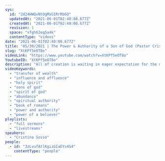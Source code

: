 ```yaml
---
sys:
  id: "2d24HWQvNtOgMxG1RrRbGO"
  updatedAt: "2021-06-01T02:40:08.677Z"
  createdAt: "2021-06-01T02:40:08.677Z"
  revision: 1
  space: "vfgh62eq5a4k"
  contentType: "videos"
date: "2021-06-01T02:40:08.677Z"
title: "05/30/2021 | The Power & Authority of a Son of God (Pastor Cristina Sosso)"
slug: "XtKPf5eOT8o"
videoLink: "https://www.youtube.com/watch?v=XtKPf5eOT8o"
YoutubeID: "XtKPf5eOT8o"
description: "All of creation is waiting in eager expectation for the manifestation of the sons of God. Who are the sons of God? Romans 8:14 says, \"For as many as are led by the Spirit of God these are the sons of God.\" So it is anyone who is led by the Holy Spirit. If you are doing that then you are a son of God. With this, we can now understand that the land will produce abundance in places where the people allow the Holy Spirit to lead. In your own life, you will find abundance and prosperity where you allow the Holy Spirit to lead. In the same way, those people that will be a part of the transfer of wealth influence and affluence, those people will be sons of God. This sermon was delivered by Pastor Cris Sosso at Freedom Fellowship Church International on May 30, 2021. "
videoKeywords:
  - "transfer of wealth"
  - "influence and affluence"
  - "holy spirit"
  - "sons of god"
  - "spirit of god"
  - "abundance"
  - "spiritual authority"
  - "book of romans"
  - "power and authority"
  - "power of a believer"
playlists:
  - "full sermons"
  - "livestreams"
speakers:
  - "Cristina Sosso"
people:
  - id: "3zLvufAtlKgiiGIaEYs4S4"
    contentType: "people"
---
```

